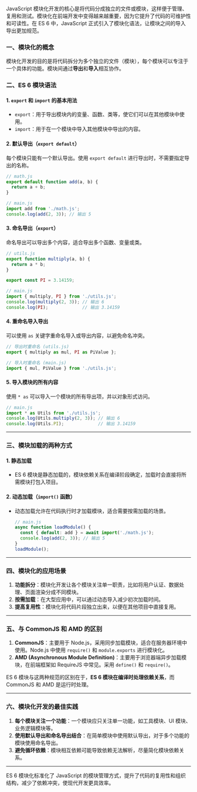 JavaScript 模块化开发的核心是将代码分成独立的文件或模块，这样便于管理、复用和测试。模块化在前端开发中变得越来越重要，因为它提升了代码的可维护性和可读性。在 ES 6 中，JavaScript 正式引入了模块化语法，让模块之间的导入导出更加规范。

### 一、模块化的概念
模块化开发的目的是将代码拆分为多个独立的文件（模块），每个模块可以专注于一个具体的功能。模块间通过**导出**和**导入**相互协作。

### 二、ES 6 模块语法

#### 1. `export` 和 `import` 的基本用法

- `export`：用于导出模块内的变量、函数、类等，使它们可以在其他模块中使用。
- `import`：用于在一个模块中导入其他模块中导出的内容。

#### 2. 默认导出（`export default`）

每个模块只能有一个默认导出。使用 `export default` 进行导出时，不需要指定导出的名称。
  ```javascript
  // math.js
  export default function add(a, b) {
    return a + b;
  }

  // main.js
  import add from './math.js';
  console.log(add(2, 3)); // 输出 5
  ```

#### 3. 命名导出（`export`）

命名导出可以导出多个内容，适合导出多个函数、变量或类。
  ```javascript
  // utils.js
  export function multiply(a, b) {
    return a * b;
  }
  
  export const PI = 3.14159;
  
  // main.js
  import { multiply, PI } from './utils.js';
  console.log(multiply(2, 3)); // 输出 6
  console.log(PI);             // 输出 3.14159
  ```

#### 4. 重命名导入导出

可以使用 `as` 关键字重命名导入或导出内容，以避免命名冲突。
  ```javascript
  // 导出时重命名 (utils.js)
  export { multiply as mul, PI as PiValue };

  // 导入时重命名 (main.js)
  import { mul, PiValue } from './utils.js';
  ```

#### 5. 导入模块的所有内容

使用 `* as` 可以导入一个模块的所有导出项，并以对象形式访问。
  ```javascript
  // main.js
  import * as Utils from './utils.js';
  console.log(Utils.multiply(2, 3)); // 输出 6
  console.log(Utils.PI);             // 输出 3.14159
  ```

---

### 三、模块加载的两种方式

#### 1. 静态加载
- ES 6 模块是静态加载的，模块依赖关系在编译阶段确定，加载时会直接将所需模块打包入项目。

#### 2. 动态加载（`import()` 函数）
- 动态加载允许在代码执行时才加载模块，适合需要按需加载的场景。
  ```javascript
  // main.js
  async function loadModule() {
    const { default: add } = await import('./math.js');
    console.log(add(2, 3)); // 输出 5
  }
  loadModule();
  ```

---

### 四、模块化的应用场景

1. **功能拆分**：模块化开发让各个模块关注单一职责，比如将用户认证、数据处理、页面渲染分成不同模块。
2. **按需加载**：在大型应用中，可以通过动态导入减少初次加载时间。
3. **提高复用性**：模块化将代码片段独立出来，以便在其他项目中直接复用。

---

### 五、与 CommonJS 和 AMD 的区别

1. **CommonJS**：主要用于 Node.js，采用同步加载模块，适合在服务器环境中使用。Node.js 中使用 `require()` 和 `module.exports` 进行模块化。
2. **AMD (Asynchronous Module Definition)**：主要用于浏览器端异步加载模块，在前端框架如 RequireJS 中常见。采用 `define()` 和 `require()`。

ES 6 模块与这两种规范的区别在于，**ES 6 模块在编译时处理依赖关系**，而 CommonJS 和 AMD 是运行时处理。

---

### 六、模块化开发的最佳实践

1. **每个模块关注一个功能**：一个模块应只关注单一功能，如工具模块、UI 模块、业务逻辑模块等。
2. **使用默认导出和命名导出结合**：在简单模块中使用默认导出，对于多个功能的模块使用命名导出。
3. **避免循环依赖**：模块相互依赖可能导致依赖无法解析，尽量简化模块依赖关系。

---

ES 6 模块化标准化了 JavaScript 的模块管理方式，提升了代码的复用性和组织结构，减少了依赖冲突，使现代开发更具效率。